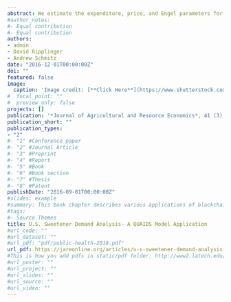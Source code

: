 ```yaml
---
abstract: We estimate the expenditure, price, and Engel parameters for the major U.S. caloric sweeteners (sugar, high-fructose corn syrup [HFCS], and glucose), for the 1975–2013 period using the quadratic almost ideal demand system (QUAIDS). The estimated parameters are then used to compute expenditure elasticities and both uncompensated and compensated price elasticities. We find that consumer expenditures are positively elastic for both sugar and HFCS but not for glucose. The own-price elasticity of demand for sugar is less elastic compared to those of HFCS and glucose. Our results will help design an effective U.S. sweetener tax policy.
#author_notes:
#- Equal contribution
#- Equal contribution
authors:
- admin
- David Ripplinger
- Andrew Schmitz
date: "2016-12-01T00:00:00Z"
doi: ""
featured: false
image:
  caption: 'Image credit: [**Click Here**](https://www.shutterstock.com/image-vector/open-artificial-sweetener-packet-385939393)'
#  focal_point: ""
#  preview_only: false
projects: []
publication: '*Journal of Agricultural and Resource Economics*, 41 (3)'
publication_short: ""
publication_types:
- "2"
#- "1" #Conference paper
#- "2" #Journal Article
#- "3" #Preprint
#- "4" #Report
#- "5" #Book
#- "6" #Book section
#- "7" #Thesis
#- "8" #Patent
publishDate: "2016-09-01T00:00:00Z"
#slides: example
#summary: This book chapter describes various applications of blockchain technology in agriculture and its limitations.
#tags:
#- Source Themes
title: U.S. Sweetener Demand Analysis- A QUAIDS Model Application
#url_code: ""
#url_dataset: ""
#url_pdf: "pdf/public-health-2018.pdf"
url_pdf: https://jareonline.org/articles/u-s-sweetener-demand-analysis-a-quaids-model-application/
#This is how you add pdfs in static/pdf folder: http://www2.latech.edu/~rakithab/post/managing-content/
#url_poster: ""
#url_project: ""
#url_slides: ""
#url_source: ""
#url_video: ""
---
```


